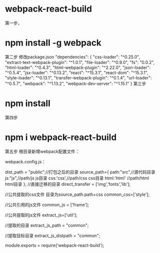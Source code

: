 webpack-react-build
====
第一步，
# npm install -g webpack
第二步
修改package.json
"dependencies": {
    "css-loader": "^0.25.0",
    "extract-text-webpack-plugin": "^1.0.1",
    "file-loader": "^0.9.0",
    "fs": "0.0.2",
    "html-loader": "^0.4.3",
    "html-webpack-plugin": "^2.22.0",
    "json-loader": "^0.5.4",
    "jsx-loader": "^0.13.2",
    "react": "^15.3.1",
    "react-dom": "^15.3.1",
    "style-loader": "^0.13.1",
    "transfer-webpack-plugin": "^0.1.4",
    "url-loader": "^0.5.7",
    "webpack": "^1.13.2",
    "webpack-dev-server": "^1.15.1"
  }
第三步
# npm install

第四步
# npm i webpack-react-build

第五步
根目录新增webpack配置文件：

webpack.config.js：

dist_path = "public";//打包之后的目录
source_path={
    path:"src",//源代码目录
    js:"js",//path/js js目录
    css:'css',//path/css css目录
    html:'html' //path/html html目录
};
//直接迁移的目录
direct_transfer = ['img','fonts','lib'];

//公共提取的css文件  目录为source_path.path+css
common_css=['style'];

//公共引用的js文件
common_js = ['frame'];

//公共提取的js文件
extract_js=['util'];

//提取的目录
extract_js_path = "common";

//提取目标目录
extract_js_distpath = "common";

module.exports = require('webpack-react-build');
